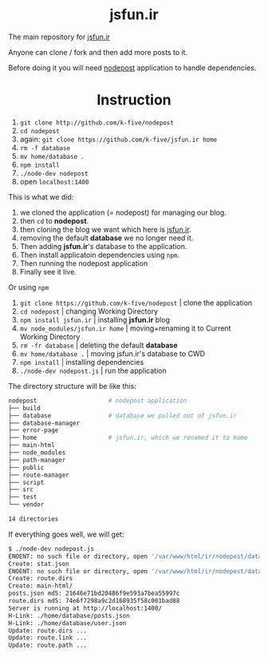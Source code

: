 <h1 align="center">jsfun.ir</h1>

<p>The main repository for <a target="_blank" href="http://jsfun.ir">jsfun.ir</a></p>
<p>Anyone can clone / fork and then add more posts to it.</p>
<p>Before doing it you will need <a target="_blank" href="https://github.com/k-five/nodepost">nodepost</a> application to handle dependencies.</p>

<h1 align="center">Instruction</h1>


 1. `git clone http://github.com/k-five/nodepost`
 2. `cd nodepost`
 3. again: `git clone https://github.com/k-five/jsfun.ir home`
 4. `rm -f database`
 5. `mv home/database .`
 6. `npm install`
 7. `./node-dev nodepost`
 8. open `localhost:1400`

This is what we did:

 1. we cloned the application (= nodepost) for managing our blog.
 2. then `cd` to **nodepost**.
 3. then cloning the blog we want which here is <a target="_blank" href="http://jsfun.ir">jsfun.ir</a>.
 4. removing the default **database** we no longer need it.
 5. Then adding **jsfun.ir**'s database to the application.
 6. Then install applicatoin dependencies using `npm`.
 7. Then running the nodepost application
 8. Finally see it live.

Or using `npm`

 1. `git clone https://github.com/k-five/nodepost` | clone the application
 2. `cd nodepost` | changing Working Directory
 3. `npm install jsfun.ir` | installing **jsfun.ir** blog
 4. `mv node_modules/jsfun.ir home` | moving+renaming it to Current Working Directory
 5. `rm -fr database` | deleting the default **database**
 6. `mv home/database .` | moving jsfun.ir's database to CWD
 7. `npm install` | installing dependencies
 8. `./node-dev nodepost.js` | run the application
 
The directory structure will be like this:

```bash
nodepost                    # nodepost application
├── build
├── database                # database we pulled out of jsfun.ir
├── database-manager
├── error-page
├── home                    # jsfun.ir, which we renamed it to home
├── main-html
├── node_modules
├── path-manager
├── public
├── route-manager
├── script
├── src
├── test
└── vendor

14 directories
```

If everything goes well, we will get:

```bash
$ ./node-dev nodepost.js
ENOENT: no such file or directory, open '/var/www/html/ir/nodepost/database/stat.json'
Create: stat.json
ENOENT: no such file or directory, open '/var/www/html/ir/nodepost/database/route.dirs'
Create: route.dirs
Create: main-html/
posts.json md5: 21646e71bd20486f9e593a7bea55997c
route.dirs md5: 74e6f7298a9c2d168935f58c001bad88
Server is running at http://localhost:1400/
H-Link: ./home/database/posts.json
H-Link: ./home/database/user.json
Update: route.dirs ...
Update: route.link ...
Update: route.path ...
```
